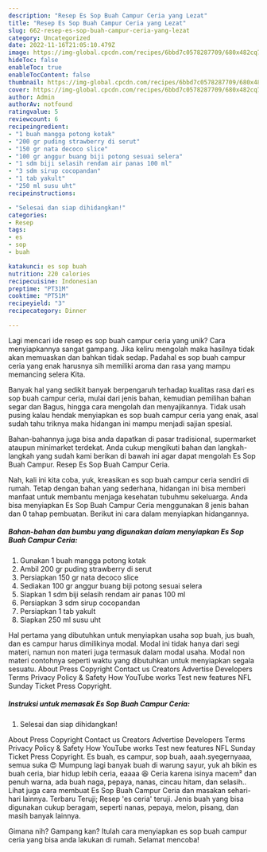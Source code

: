 ```yaml
---
description: "Resep Es Sop Buah Campur Ceria yang Lezat"
title: "Resep Es Sop Buah Campur Ceria yang Lezat"
slug: 662-resep-es-sop-buah-campur-ceria-yang-lezat
category: Uncategorized
date: 2022-11-16T21:05:10.479Z
image: https://img-global.cpcdn.com/recipes/6bbd7c0578287709/680x482cq70/es-sop-buah-campur-ceria-foto-resep-utama.jpg
hideToc: false
enableToc: true
enableTocContent: false
thumbnail: https://img-global.cpcdn.com/recipes/6bbd7c0578287709/680x482cq70/es-sop-buah-campur-ceria-foto-resep-utama.jpg
cover: https://img-global.cpcdn.com/recipes/6bbd7c0578287709/680x482cq70/es-sop-buah-campur-ceria-foto-resep-utama.jpg
author: Admin
authorAv: notfound
ratingvalue: 5
reviewcount: 6
recipeingredient:
- "1 buah mangga potong kotak"
- "200 gr puding strawberry di serut"
- "150 gr nata decoco slice"
- "100 gr anggur buang biji potong sesuai selera"
- "1 sdm biji selasih rendam air panas 100 ml"
- "3 sdm sirup cocopandan"
- "1 tab yakult"
- "250 ml susu uht"
recipeinstructions:

- "Selesai dan siap dihidangkan!"
categories:
- Resep
tags:
- es
- sop
- buah

katakunci: es sop buah 
nutrition: 220 calories
recipecuisine: Indonesian
preptime: "PT31M"
cooktime: "PT51M"
recipeyield: "3"
recipecategory: Dinner

---
```





Lagi mencari ide resep es sop buah campur ceria yang unik? Cara menyiapkannya sangat gampang. Jika keliru mengolah maka hasilnya tidak akan memuaskan dan bahkan tidak sedap. Padahal es sop buah campur ceria yang enak harusnya sih memiliki aroma dan rasa yang mampu memancing selera Kita.





Banyak hal yang sedikit banyak berpengaruh terhadap kualitas rasa dari es sop buah campur ceria, mulai dari jenis bahan, kemudian pemilihan bahan segar dan Bagus, hingga cara mengolah dan menyajikannya. Tidak usah pusing kalau hendak menyiapkan es sop buah campur ceria yang enak,      asal sudah tahu triknya maka hidangan ini mampu menjadi sajian spesial.














Bahan-bahannya juga bisa anda dapatkan di pasar tradisional, supermarket ataupun minimarket terdekat. Anda cukup mengikuti bahan dan langkah-langkah yang sudah kami berikan di bawah ini agar dapat mengolah Es Sop Buah Campur. Resep Es Sop Buah Campur Ceria.






Nah, kali ini kita coba, yuk, kreasikan es sop buah campur ceria sendiri di rumah. Tetap dengan bahan yang sederhana, hidangan ini bisa memberi manfaat untuk membantu menjaga kesehatan tubuhmu sekeluarga. Anda bisa menyiapkan Es Sop Buah Campur Ceria menggunakan 8 jenis bahan dan 0 tahap pembuatan. Berikut ini cara dalam menyiapkan hidangannya.

<!--inarticleads1-->

##### Bahan-bahan dan bumbu yang digunakan dalam menyiapkan Es Sop Buah Campur Ceria:

1. Gunakan 1 buah mangga potong kotak
1. Ambil 200 gr puding strawberry di serut
1. Persiapkan 150 gr nata decoco slice
1. Sediakan 100 gr anggur buang biji potong sesuai selera
1. Siapkan 1 sdm biji selasih rendam air panas 100 ml
1. Persiapkan 3 sdm sirup cocopandan
1. Persiapkan 1 tab yakult
1. Siapkan 250 ml susu uht


Hal pertama yang dibutuhkan untuk menyiapkan usaha sop buah, jus buah, dan es campur harus dimilikinya modal. Modal ini tidak hanya dari segi materi, namun non materi juga termasuk dalam modal usaha. Modal non materi contohnya seperti waktu yang dibutuhkan untuk menyiapkan segala sesuatu. About Press Copyright Contact us Creators Advertise Developers Terms Privacy Policy &amp; Safety How YouTube works Test new features NFL Sunday Ticket Press Copyright. 

<!--inarticleads2-->

##### Instruksi untuk memasak Es Sop Buah Campur Ceria:


1. Selesai dan siap dihidangkan!

About Press Copyright Contact us Creators Advertise Developers Terms Privacy Policy &amp; Safety How YouTube works Test new features NFL Sunday Ticket Press Copyright. Es buah, es campur, sop buah, aaah.syegernyaaa, semua suka 😍 Mumpung lagi banyak buah di warung sayur, yuk ah bikin es buah ceria, biar hidup lebih ceria, eaaaa 😆 Ceria karena isinya macem² dan penuh warna, ada buah naga, pepaya, nanas, cincau hitam, dan selasih.. Lihat juga cara membuat Es Sop Buah Campur Ceria dan masakan sehari-hari lainnya. Terbaru Teruji; Resep &#39;es ceria&#39; teruji. Jenis buah yang bisa digunakan cukup beragam, seperti nanas, pepaya, melon, pisang, dan masih banyak lainnya. 

Gimana nih? Gampang kan? Itulah cara menyiapkan es sop buah campur ceria yang bisa anda lakukan di rumah. Selamat mencoba!
